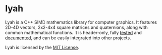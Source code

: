 # lyah

Lyah is a C++ SIMD mathematics library for computer graphics. It features 2D-4D vectors, 2x2-4x4 square matrices and quaternions, along with common mathematical functions. It is header-only, fully [tested](https://github.com/atalantestudio/lyah/tree/test) and [documented](https://debaze.github.io/lyah), and can be easily integrated into other projects.

Lyah is licensed by the [MIT License](https://github.com/atalantestudio/lyah/blob/main/LICENSE).